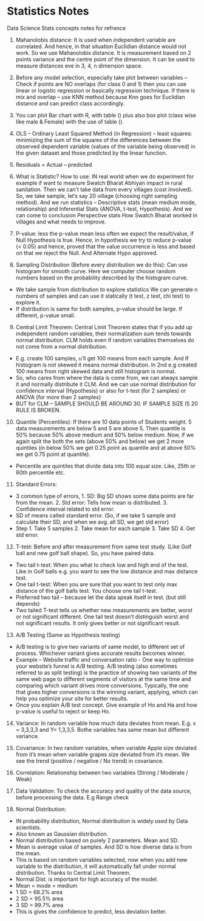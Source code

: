 # Statistics Notes

Data Science Stats concepts notes for refrence


1.  Mahanolobis distance: It is used when independent variable are correlated. And hence, in that situation Euclidian distance would not work.  So we use Mahanolobis distance. 
It is measurement based on 2 points variance and the centre point of the dimension. 
It can be used to measure distances eve in 3, 4, n dimension space. 

2.	Before any model selection, especially take plot between variables – Check if points are NO overlaps (for class 0 and 1) then you can use linear or logistic regression or basically regression technique. 
If there is mix and overlap – use KNN method because Knn goes for Euclidian distance and can predict class accordingly. 

3.	You can plot Bar chart with R, with table () plus also box plot (class wise like male & Female) with the use of table ().

4.	OLS – Ordinary Least Squared Method (in Regression) – least squares: minimizing the sum of the squares of the differences between the observed dependent variable (values of the variable being observed) in the given dataset and those predicted by the linear function.


5.	Residuals = Actual – predicted 

6.	What is Statistic? How to use: IN real world when we do experiment for example if want to measure Swatch Bharat Abhiyan impact in rural sanitation. Then we can’t take data from every villages (cost involved). So, we take sample, let’s say 20 village (choosing right sampling method). And we run statistics – Descriptive stats (mean medium mode, relationship) and Inferential Stats (ANOVA, t-test, Hypothesis). And we can come to conclusion Perspective stats How Swatch Bharat worked in villages and what needs to improve.  

7.	P-value: less the p-value mean less often we expect the result/value, if Null Hypothesis is true. Hence, in hypothesis we try to reduce p-value (< 0.05) and hence, proved that the value occurrence is less and based on that we reject the Null. And Alternate Hypo approved. 

8.	Sampling Distribution (Before every distribution we do this): Can use histogram for smooth curve. Here we computer choose random numbers based on the probability described by the histogram curve. 
-	We take sample from distribution to explore statistics We can generate n numbers of samples and can use it statically (t test, z test, chi test) to explore it. 
-	If distribution is same for both samples, p-value should be large. If different, p-value small. 

9. Central Limit Theorem: Central Limit Theorem states that if you add up independent random variables, their normalization sum tends towards normal distribution. CLM holds even if random variables themselves do not come from a normal distribution.  
-	E.g. create 100 samples, u’ll get 100 means from each sample. And If histogram is not skewed it means normal distribution. In 2nd e.g created 100 means from right skewed data and still histogram is normal. 
-	So, who cares from where the data is come from, we can always sample it and normally distribute it CLM. And we can use normal distribution for confidence interval (Hypothesis) or also for t-test (for 2 samples) or ANOVA (for more than 2 samples)
-	BUT for CLM – SAMPLE SHOULD BE AROUND 30. IF SAMPLE SIZE IS 20 RULE IS BROKEN. 

10. Quantile (Percentiles): If there are 10 data points of Students weight.  5 data measurements are below 5 and 5 are above 5. Then quantile is 50% because 50% above medium and 50% below medium.  Now, if we again split the both the sets (above 50% and below) we get 2 more quintiles (in below 50% we get 0.25 point as quantile and at above 50% we get 0.75 point at quantile).
-	Percentile are quintiles that divide data into 100 equal size. Like, 25th or 60th percentile etc.  


11. Standard Errors: 
-	3 common type of errors, 1. SD: Big SD shows some data points are far from the mean. 2. Std error: Tells how mean is distributed. 3. Confidence interval related to std error.  
-	SD of means called standard error. (So, if we take 5 sample and calculate their SD, and when we avg. all SD, we get std error)
-	Step 1. Take 5 samples 2. Take mean for each sample 3. Take SD 4. Get std error.

12.	T-test: Before and after measurement from same test study. (Like Golf ball and new golf ball shape). So, you have paired data. 
-	Two tail t-test: When you what to check low and high end of the test. Like in Golf balls e.g. you want to see the low distance and max distance test. 
-	One tail t-test: When you are sure that you want to test only max distance of the golf balls test. You choose one tail t-test. 
-	Preferred two tail – because let the data speak itself in test. (but still depends)
-	Two tailed T-test tells us whether new measurements are better, worst or not significant different. One tail test doesn’t distinguish worst and not significant results. It only gives better or not significant result.  

13. A/B Testing (Same as Hypothesis testing)
-	A/B testing is to give two variants of same model, to different set of process. Whichever variant gives accurate results becomes winner. 
-	Example – Website traffic and conversation ratio - One way to optimize your website’s funnel is A/B testing. A/B testing (also sometimes referred to as split testing) is the practice of showing two variants of the same web page to different segments of visitors at the same time and comparing which variant drives more conversions. Typically, the one that gives higher conversions is the winning variant, applying, which can help you optimize your site for better results.
-	Once you explain A/B test concept. Give example of Ho and Ha and how p-value is useful to reject or keep Ho.

14. Variance: In random variable how much data deviates from mean. E.g. x = 3,3,3,3 and Y= 1,3,3,5. Bothe variables has same mean but different variance. 

15.	Covariance: In two random variables, when variable Apple size deviated from it’s mean when variable grapes size deviated from it’s mean. We see the trend (positive / negative / No trend) in covariance. 

16.	Correlation: Relationship between two variables (Strong / Moderate / Weak)

17.	Data Validation: To check the accuracy and quality of the data source, before processing the data. E.g Range check

18. Normal Distribution:
-	IN probability distribution, Normal distribution is widely used by Data scientists. 
-	Also known as Gaussian distribution.
-	Normal distribution based on purely 2 parameters. Mean and SD.
-	Mean is average value of samples. And SD is how diverse data is from the mean. 
-	This is based on random variables selected, now when you add new variable to the distribution, it will automatically fall under normal distribution. Thanks to Central Limit Theorem. 
-	Normal Dist. is important for high accuracy of the model. 
-	Mean = mode = medium 
-	1 SD = 68.2% area
-	2 SD = 95.5% area
-	3 SD = 99.7% area
-	This is gives the confidence to predict, less deviation better. 


